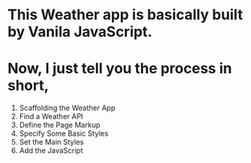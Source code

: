 # This Weather app is basically built by Vanila JavaScript.
# Now, I just tell you the process in short,
1. Scaffolding the Weather App
2. Find a Weather API
3. Define the Page Markup
4. Specify Some Basic Styles
5. Set the Main Styles
6. Add the JavaScript

